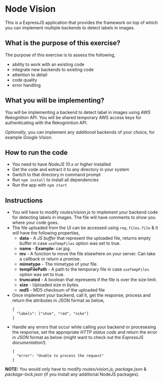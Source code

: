 # Node Vision

This is a ExpressJS application that provides the framework on top of which you can implement multiple backends to detect labels in images.

## What is the purpose of this exercise?

The purpose of this exercise is to assess the following,
  * ability to work with an existing code
  * integrate new backends to existing code
  * attention to detail
  * code quality
  * error handling

## What you will be implementing?

You will be implementing a backend to detect label in images using *AWS Rekognition* API. You will be shared temporary AWS access keys for authenticating with the Rekognintion API.

*Optionally*, you can implement any *additional* backends of your choice, for example *Google Vision*.

## How to run the code

* You need to have *NodeJS 10.x or higher* installed
* Get the code and extract it to any directory in your system
* Switch to that directory in command prompt
* Run `npm install` to install all dependencies
* Run the app with `npm start`

## Instructions

* You will have to modify *routes/vision.js* to implement your backend code for detecting labels in images. The file will have comments to show you where your code goes.
* The file uploaded from the UI can be accessed using `req.files.file` & it will have the following properties,
  - **data** - A *JS buffer* that represent the uploaded file, returns empty buffer in case `useTempFiles` option was set to true.
  - **name** - **Example:** car.jpg.
  - **mv** - A function to move the file elsewhere on your server. Can take a callback or return a promise.
  - **mimetype** - The mimetype of your file.
  - **tempFilePath** - A path to the temporary file in case `useTempFiles` option was set to true.
  - **truncated** - A boolean that represents if the file is over the size limit.
  - **size** - Uploaded size in bytes.
  - **md5** - MD5 checksum of the uploaded file
* Once implement your backend, call it, get the response, process and return the attributes in JSON format as below,
    ```
    {
      "labels": ["shoe", "red", "nike"]
    }
    ```
* Handle any errors that occur while calling your backend or procesesing the response, set the appropriate *HTTP status code* and return the error in *JSON* format as below (might want to check out the *ExpressJS documentation!*).
    ```
    {
      "error": "Unable to process the request"
    }
    ```

**NOTE:** You would only have to modify *routes/vision.js*, *package.json* & *package-lock.json* (if you install any additional NodeJS packages).
